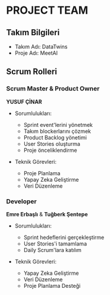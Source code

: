 # PROJECT TEAM

## Takım Bilgileri

* Takım Adı: DataTwins
* Proje Adı: MeetAI

## Scrum Rolleri

### Scrum Master \& Product Owner

**YUSUF ÇİNAR**

* Sorumlulukları:

  * Sprint event'lerini yönetmek
  * Takım blockerlarını çözmek
  * Product Backlog yönetimi
  * User Stories oluşturma
  * Proje önceliklendirme

* Teknik Görevleri:

  * Proje Planlama
  * Yapay Zeka Geliştirme
  * Veri Düzenleme

### Developer

**Emre Erbaşlı** \& **Tuğberk Şentepe**

* Sorumlulukları:

  * Sprint hedeflerini gerçekleştirme
  * User Stories'i tamamlama
  * Daily Scrum'lara katılım

* Teknik Görevleri:

  * Yapay Zeka Geliştirme
  * Veri Düzenleme
  * Proje Planlama Desteği
